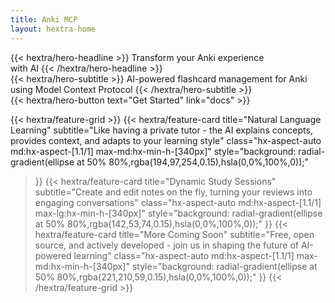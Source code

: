 ```yaml
---
title: Anki MCP
layout: hextra-home
---
```


<div class="hx:mt-6 hx:mb-6">
{{< hextra/hero-headline >}}
  Transform your Anki experience&nbsp;<br class="hx:sm:block hx:hidden" />with AI
{{< /hextra/hero-headline >}}
</div>

<div class="hx:mb-12">
{{< hextra/hero-subtitle >}}
  AI-powered flashcard management for Anki&nbsp;<br class="hx:sm:block hx:hidden" />using Model Context Protocol
{{< /hextra/hero-subtitle >}}
</div>

<div class="hx:mb-6">
{{< hextra/hero-button text="Get Started" link="docs" >}}
</div>

<div class="hx:mt-6"></div>

{{< hextra/feature-grid >}}
  {{< hextra/feature-card
    title="Natural Language Learning"
    subtitle="Like having a private tutor - the AI explains concepts, provides context, and adapts to your learning style"
    class="hx-aspect-auto md:hx-aspect-[1.1/1] max-md:hx-min-h-[340px]"
    style="background: radial-gradient(ellipse at 50% 80%,rgba(194,97,254,0.15),hsla(0,0%,100%,0));"
  >}}
  {{< hextra/feature-card
    title="Dynamic Study Sessions"
    subtitle="Create and edit notes on the fly, turning your reviews into engaging conversations"
    class="hx-aspect-auto md:hx-aspect-[1.1/1] max-lg:hx-min-h-[340px]"
    style="background: radial-gradient(ellipse at 50% 80%,rgba(142,53,74,0.15),hsla(0,0%,100%,0));"
  >}}
  {{< hextra/feature-card
    title="More Coming Soon"
    subtitle="Free, open source, and actively developed - join us in shaping the future of AI-powered learning"
    class="hx-aspect-auto md:hx-aspect-[1.1/1] max-md:hx-min-h-[340px]"
    style="background: radial-gradient(ellipse at 50% 80%,rgba(221,210,59,0.15),hsla(0,0%,100%,0));"
  >}}
{{< /hextra/feature-grid >}}
